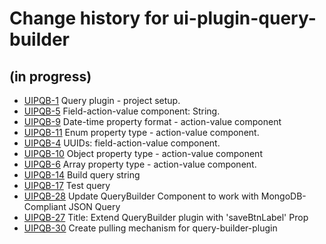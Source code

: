 # Change history for ui-plugin-query-builder

## (in progress)

* [UIPQB-1](https://issues.folio.org/browse/UIPQB-1) Query plugin - project setup.
* [UIPQB-5](https://issues.folio.org/browse/UIPQB-5) Field-action-value component: String.
* [UIPQB-9](https://issues.folio.org/browse/UIPQB-9) Date-time property format - action-value component
* [UIPQB-11](https://issues.folio.org/browse/UIPQB-11) Enum property type - action-value component.
* [UIPQB-4](https://issues.folio.org/browse/UIPQB-4) UUIDs: field-action-value component.
* [UIPQB-10](https://issues.folio.org/browse/UIPQB-10) Object property type - action-value component
* [UIPQB-6](https://issues.folio.org/browse/UIPQB-6) Array property type - action-value component.
* [UIPQB-14](https://issues.folio.org/browse/UIPQB-14) Build query string
* [UIPQB-17](https://issues.folio.org/browse/UIPQB-17) Test query
* [UIPQB-28](https://issues.folio.org/browse/UIPQB-28) Update QueryBuilder Component to work with MongoDB-Compliant JSON Query
* [UIPQB-27](https://issues.folio.org/browse/UIPQB-27) Title: Extend QueryBuilder plugin with 'saveBtnLabel' Prop
* [UIPQB-30](https://issues.folio.org/browse/UIPQB-30) Create pulling mechanism for query-builder-plugin
